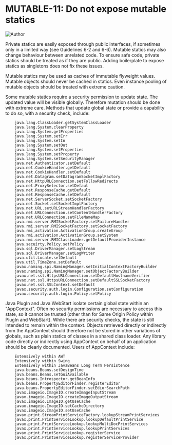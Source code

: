# MUTABLE-11: Do not expose mutable statics
![Author](https://img.shields.io/badge/Author-Oracle-blue.svg)


Private statics are easily exposed through public interfaces, if sometimes only in a limited way (see Guidelines 6-2 and 6-6). Mutable statics may also change behaviour between unrelated code. To ensure safe code, private statics should be treated as if they are public. Adding boilerplate to expose statics as singletons does not fix these issues.

Mutable statics may be used as caches of immutable flyweight values. Mutable objects should never be cached in statics. Even instance pooling of mutable objects should be treated with extreme caution.

Some mutable statics require a security permission to update state. The updated value will be visible globally. Therefore mutation should be done with extreme care. Methods that update global state or provide a capability to do so, with a security check, include:

        java.lang.ClassLoader.getSystemClassLoader 
        java.lang.System.clearProperty
        java.lang.System.getProperties 
        java.lang.System.setErr 
        java.lang.System.setIn 
        java.lang.System.setOut 
        java.lang.System.setProperties 
        java.lang.System.setProperty 
        java.lang.System.setSecurityManager 
        java.net.Authenticator.setDefault 
        java.net.CookieHandler.getDefault 
        java.net.CookieHandler.setDefault 
        java.net.Datagram.setDatagramSocketImplFactory 
        java.net.HttpURLConnection.setFollowRedirects 
        java.net.ProxySelector.setDefaul 
        java.net.ResponseCache.getDefault 
        java.net.ResponseCache.setDefault 
        java.net.ServerSocket.setSocketFactory 
        java.net.Socket.setSocketImplFactory
        java.net.URL.setURLStreamHandlerFactory 
        java.net.URLConnection.setContentHandlerFactory 
        java.net.URLConnection.setFileNameMap 
        java.rmi.server.RMISocketFactory.setFailureHandler 
        java.rmi.server.RMISocketFactory.setSocketFactory 
        java.rmi,activation.ActivationGroup.createGroup 
        java.rmi,activation.ActivationGroup.setSystem 
        java.rmi.server.RMIClassLoader.getDefaultProviderInstance 
        java.secuirty.Policy.setPolicy 
        java.sql.DriverManager.setLogStream 
        java.sql.DriverManager.setLogWriter 
        java.util.Locale.setDefault 
        java.util.TimeZone.setDefault 
        javax.naming.spi.NamingManager.setInitialContextFactoryBuilder 
        javax.naming.spi.NamingManager.setObjectFactoryBuilder 
        javax.net.ssl.HttpsURLConnection.setDefaultHostnameVerifier 
        javax.net.ssl.HttpsURLConnection.setDefaultSSLSocketFactory 
        javax.net.ssl.SSLContext.setDefault 
        javax.security.auth.login.Configuration.setConfiguration 
        javax.security.auth.login.Policy.setPolicy 

Java PlugIn and Java WebStart isolate certain global state within an "AppContext". Often no security permissions are necessary to access this state, so it cannot be trusted (other than for Same Origin Policy within PlugIn and WebStart). While there are security checks, the state is still intended to remain within the context. Objects retrieved directly or indirectly from the AppContext should therefore not be stored in other variations of globals, such as plain statics of classes in a shared class loader. Any library code directly or indirectly using AppContext on behalf of an application should be clearly documented. Users of AppContext include:

        Extensively within AWT
        Extensively within Swing
        Extensively within JavaBeans Long Term Persistence
        java.beans.Beans.setDesignTime
        java.beans.Beans.setGuiAvailable 
        java.beans.Introspector.getBeanInfo 
        java.beans.PropertyEditorFinder.registerEditor
        java.beans.PropertyEditorFinder.setEdiorSearchPath 
        javax.imageio.ImageIO.createImageInputStream 
        javax.imageio.ImageIO.createImageOutputStream 
        javax.imageio.ImageIO.getUseCache
        javax.imageio.ImageIO.setCacheDirectory
        javax.imageio.ImageIO.setUseCache 
        javax.print.StreamPrintServiceFactory.lookupStreamPrintServices
        javax.print.PrintServiceLookup.lookupDefaultPrintService 
        javax.print.PrintServiceLookup.lookupMultiDocPrintServices
        javax.print.PrintServiceLookup.lookupPrintServices
        javax.print.PrintServiceLookup.registerService 
        javax.print.PrintServiceLookup.registerServiceProvider

